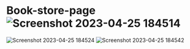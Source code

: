 # Book-store-page![Screenshot 2023-04-25 184514](https://user-images.githubusercontent.com/76583380/234288737-7b67ff07-4410-43e2-b78f-5d3cd27c1195.png)
![Screenshot 2023-04-25 184524](https://user-images.githubusercontent.com/76583380/234288745-6ade546d-462c-46c9-ae62-7bd02bbd4c5c.png)
![Screenshot 2023-04-25 184542](https://user-images.githubusercontent.com/76583380/234288754-8e8bf5d2-b86f-4b81-a4ee-2ab7c780b824.png)
